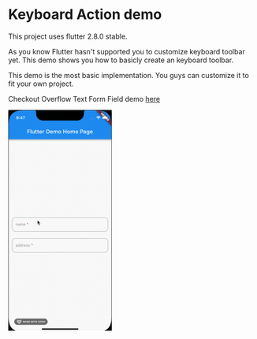 # Keyboard Action demo

This project uses flutter 2.8.0 stable.

As you know Flutter hasn't supported you to customize keyboard toolbar yet. This demo shows you how to basicly create an
keyboard toolbar.

This demo is the most basic implementation. You guys can customize it to fit your own project.

Checkout Overflow Text Form Field demo [here](https://github.com/wamynobe/Flutter-Notebook/tree/main/overflow_text_field)


<img src="images/demo.gif" height="448" width="210">

